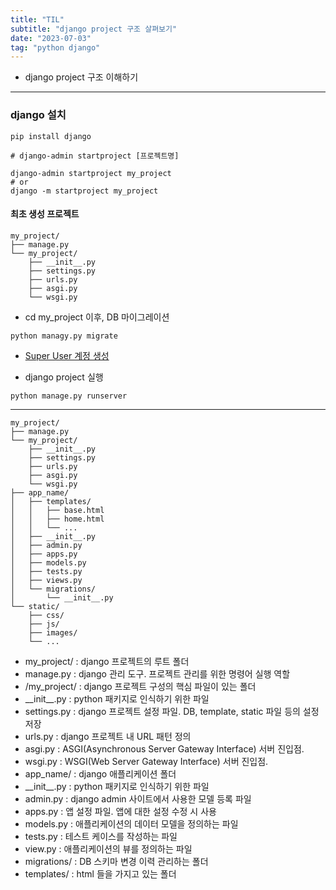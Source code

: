```yaml
---
title: "TIL"
subtitle: "django project 구조 살펴보기"
date: "2023-07-03"
tag: "python django"
---
```


- django project 구조 이해하기

---

### django 설치

```
pip install django
```  

```
# django-admin startproject [프로젝트명]

django-admin startproject my_project
# or
django -m startproject my_project
```  

#### 최초 생성 프로젝트

```
my_project/
├── manage.py
└── my_project/
    ├── __init__.py
    ├── settings.py
    ├── urls.py
    ├── asgi.py
    └── wsgi.py
```  

- cd my_project 이후, DB 마이그레이션

```
python managy.py migrate
```  

- [Super User 계정 생성](https://jsikim1.tistory.com/234)

- django project 실행

```
python manage.py runserver
```  

---  

```
my_project/
├── manage.py
└── my_project/
    ├── __init__.py
    ├── settings.py
    ├── urls.py
    ├── asgi.py
    └── wsgi.py
├── app_name/
│   ├── templates/
│   │   ├── base.html
│   │   ├── home.html
│   │   └── ...
│   ├── __init__.py
│   ├── admin.py
│   ├── apps.py
│   ├── models.py
│   ├── tests.py
│   ├── views.py
│   └── migrations/
│       └── __init__.py
└── static/
    ├── css/
    ├── js/
    ├── images/
    └── ...
```  

- my_project/ :  django 프로젝트의 루트 폴더
- manage.py : django 관리 도구. 프로젝트 관리를 위한 명령어 실행 역할
- /my_project/ : django 프로젝트 구성의 핵심 파일이 있는 폴더
- \_\_init\_\_.py : python 패키지로 인식하기 위한 파일
- settings.py : django 프로젝트 설정 파일. DB, template, static 파일 등의 설정 저장
- urls.py : django 프로젝트 내 URL 패턴 정의
- asgi.py : ASGI(Asynchronous Server Gateway Interface) 서버 진입점.
- wsgi.py : WSGI(Web Server Gateway Interface) 서버 진입점.
- app_name/ : django 애플리케이션 폴더
- \_\_init\_\_.py : python 패키지로 인식하기 위한 파일
- admin.py : django admin 사이트에서 사용한 모델 등록 파일
- apps.py : 앱 설정 파일. 앱에 대한 설정 수정 시 사용
- models.py : 애플리케이션의 데이터 모델을 정의하는 파일
- tests.py : 테스트 케이스를 작성하는 파일
- view.py : 애플리케이션의 뷰를 정의하는 파일
- migrations/ : DB 스키마 변경 이력 관리하는 폴더
- templates/ : html 들을 가지고 있는 폴더